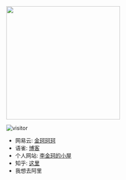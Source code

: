 <img src="https://github.com/lijinke666/lijinke666/blob/master/ysg.jpg" width="300"/>

![visitor](https://visitor-badge.glitch.me/badge?page_id=lijinke666.lijinke666)

- 网易云: [金珂珂珂](https://music.163.com/#/user/home?id=85987424)
- 语雀: [博客](https://www.yuque.com/lijinke/blog)
- 个人网站: [李金珂的小屋](https://www.lijinke.cn/)
- 知乎: [这里](https://www.zhihu.com/people/duan-tui-xiao-ke-ji-17-22)
- 我想去阿里

